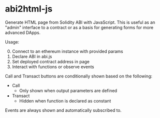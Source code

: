# abi2html-js

Generate HTML page from Solidity ABI with JavaScript. This is useful as an "admin" interface to a contract or as a basis for generating forms for more advanced DApps.

Usage:

0. Connect to an ethereum instance with provided params
1. Declare ABI in abi.js
2. Set deployed contract address in page
3. Interact with functions or observe events

Call and Transact buttons are conditionally shown based on the following:

* Call
    - Only shown when output parameters are defined
* Transact
    - Hidden when function is declared as constant

Events are always shown and automatically subscribed to. 
